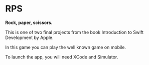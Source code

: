 # RPS
<b>Rock, paper, scissors.</b>
<p>This is one of two final projects from the book Introduction to Swift Development by Apple.</p>
In this game you can play the well known game on mobile.

To launch the app, you will need XCode and Simulator.
